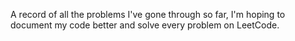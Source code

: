 A record of all the problems I've gone through so far, I'm hoping to document my code better and solve every problem on LeetCode.

